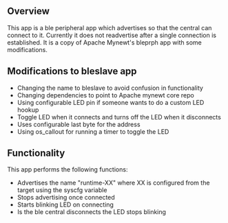 ## Overview

This app is a ble peripheral app which advertises so that the central can connect to it. Currently it does not readvertise after a single connection is established. It is a copy of Apache Mynewt's bleprph app with some modifications.

## Modifications to bleslave app ##

- Changing the name to bleslave to avoid confusion in functionality
- Changing dependencies to point to Apache mynewt core repo
- Using configurable LED pin if someone wants to do a custom LED hookup
- Toggle LED when it connects and turns off the LED when it disconnects
- Uses configurable last byte for the address
- Using os_callout for running a timer to toggle the LED

## Functionality ##

This app performs the following functions:

- Advertises the name "runtime-XX" where XX is configured from the
  target using the syscfg variable
- Stops advertising once connected
- Starts blinking LED on connecting
- Is the ble central disconnects the LED stops blinking
